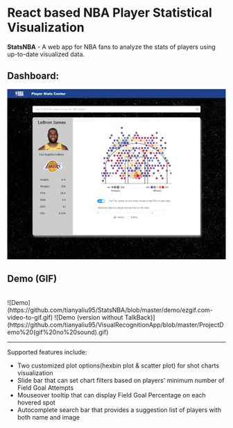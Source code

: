 # React based NBA Player Statistical Visualization
<b>StatsNBA</b> - A web app for NBA fans to analyze the stats of players using up-to-date visualized data.

## Dashboard:
<img src="https://github.com/tianyaliu95/StatsNBA/blob/master/demo/demo1.png" alt="demo">

## Demo (GIF)
<br />
![Demo](https://github.com/tianyaliu95/StatsNBA/blob/master/demo/ezgif.com-video-to-gif.gif)
![Demo (version without TalkBack)](https://github.com/tianyaliu95/VisualRecognitionApp/blob/master/ProjectDemo%20(gif%20no%20sound).gif)
<br />
<hr />
Supported features include:
<ul>
	<li>Two customized plot options(hexbin plot & scatter plot) for shot charts visualization</li>
	<li>Slide bar that can set chart filters based on players' minimum number of Field Goal Attempts</li>
	<li>Mouseover tooltip that can display Field Goal Percentage on each hovered spot</li>
	<li>Autocomplete search bar that provides a suggestion list of players with both name and image</li>
</ul>
